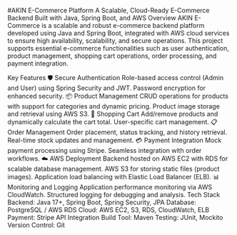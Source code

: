 #AKIN E-Commerce Platform
A Scalable, Cloud-Ready E-Commerce Backend Built with Java, Spring Boot, and AWS
Overview
AKIN E-Commerce is a scalable and robust e-commerce backend platform developed using Java and Spring Boot, integrated with AWS cloud services to ensure high availability, scalability, and secure operations. This project supports essential e-commerce functionalities such as user authentication, product management, shopping cart operations, order processing, and payment integration.

Key Features
🛡️ Secure Authentication
Role-based access control (Admin and User) using Spring Security and JWT.
Password encryption for enhanced security.
📦 Product Management
CRUD operations for products with support for categories and dynamic pricing.
Product image storage and retrieval using AWS S3.
🛒 Shopping Cart
Add/remove products and dynamically calculate the cart total.
User-specific cart management.
📋 Order Management
Order placement, status tracking, and history retrieval.
Real-time stock updates and management.
💳 Payment Integration
Mock payment processing using Stripe.
Seamless integration with order workflows.
☁️ AWS Deployment
Backend hosted on AWS EC2 with RDS for scalable database management.
AWS S3 for storing static files (product images).
Application load balancing with Elastic Load Balancer (ELB).
📊 Monitoring and Logging
Application performance monitoring via AWS CloudWatch.
Structured logging for debugging and analysis.
Tech Stack
Backend: Java 17+, Spring Boot, Spring Security, JPA
Database: PostgreSQL / AWS RDS
Cloud: AWS EC2, S3, RDS, CloudWatch, ELB
Payment: Stripe API Integration
Build Tool: Maven
Testing: JUnit, Mockito
Version Control: Git

